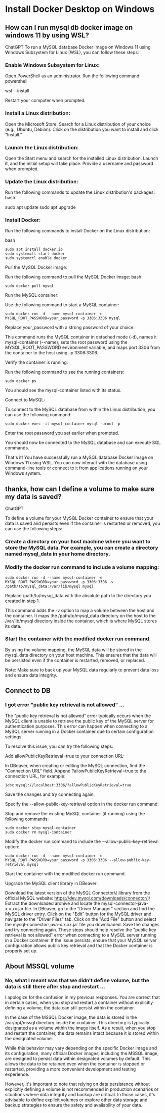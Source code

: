 # Install Docker Desktop on Windows

## How can I run mysql db docker image on windows 11 by using WSL?

ChatGPT
To run a MySQL database Docker image on Windows 11 using Windows Subsystem for Linux (WSL), you can follow these steps:

### Enable Windows Subsystem for Linux:

Open PowerShell as an administrator.
Run the following command:
powershell

wsl --install

Restart your computer when prompted.

### Install a Linux distribution:

Open the Microsoft Store.
Search for a Linux distribution of your choice (e.g., Ubuntu, Debian).
Click on the distribution you want to install and click "Install."

### Launch the Linux distribution:

Open the Start menu and search for the installed Linux distribution.
Launch it, and the initial setup will take place.
Provide a username and password when prompted.

### Update the Linux distribution:

Run the following commands to update the Linux distribution's packages:
bash

sudo apt update
sudo apt upgrade

### Install Docker:

Run the following commands to install Docker on the Linux distribution:

bash

```
sudo apt install docker.io
sudo systemctl start docker
sudo systemctl enable docker
```

Pull the MySQL Docker image:

Run the following command to pull the MySQL Docker image:
bash

```
sudo docker pull mysql
```

Run the MySQL container:

Use the following command to start a MySQL container:

```
sudo docker run -d --name mysql-container -e MYSQL_ROOT_PASSWORD=your_password -p 3306:3306 mysql
```

Replace your_password with a strong password of your choice.

This command runs the MySQL container in detached mode (-d), names it mysql-container (--name), sets the root password using the MYSQL_ROOT_PASSWORD environment variable, and maps port 3306 from the container to the host using -p 3306:3306.

Verify the container is running:

Run the following command to see the running containers:

```
sudo docker ps
```

You should see the mysql-container listed with its status.

Connect to MySQL:

To connect to the MySQL database from within the Linux distribution, you can use the following command:

```
sudo docker exec -it mysql-container mysql -uroot -p
```

Enter the root password you set earlier when prompted.

You should now be connected to the MySQL database and can execute SQL commands.

That's it! You have successfully run a MySQL database Docker image on Windows 11 using WSL. You can now interact with the database using command-line tools or connect to it from applications running on your Windows system.

## thanks, how can I define a volume to make sure my data is saved?

ChatGPT

To define a volume for your MySQL Docker container to ensure that your data is saved and persists even if the container is restarted or removed, you can use the following steps:

### Create a directory on your host machine where you want to store the MySQL data. For example, you can create a directory named mysql_data in your home directory.

### Modify the docker run command to include a volume mapping:

```
sudo docker run -d --name mysql-container -e MYSQL_ROOT_PASSWORD=your_password -p 3306:3306 -v /path/to/mysql_data:/var/lib/mysql mysql

```

Replace /path/to/mysql_data with the absolute path to the directory you created in step 1.

This command adds the -v option to map a volume between the host and the container. It maps the /path/to/mysql_data directory on the host to the /var/lib/mysql directory inside the container, which is where MySQL stores its data.

### Start the container with the modified docker run command.

By using the volume mapping, the MySQL data will be stored in the mysql_data directory on your host machine. This ensures that the data will be persisted even if the container is restarted, removed, or replaced.

Note: Make sure to back up your MySQL data regularly to prevent data loss and ensure data integrity.

## Connect to DB

### I got error "public key retrieval is not allowed" ...

The "public key retrieval is not allowed" error typically occurs when the MySQL client is unable to retrieve the public key of the MySQL server for authentication purposes. This error can happen when connecting to a MySQL server running in a Docker container due to certain configuration settings.

To resolve this issue, you can try the following steps:

Add allowPublicKeyRetrieval=true to your connection URL:

In DBeaver, when creating or editing the MySQL connection, find the "Connection URL" field.
Append ?allowPublicKeyRetrieval=true to the connection URL, for example:

```
jdbc:mysql://localhost:3306/?allowPublicKeyRetrieval=true
```

Save the changes and try connecting again.

Specify the --allow-public-key-retrieval option in the docker run command:

Stop and remove the existing MySQL container (if running) using the following commands:

```
sudo docker stop mysql-container
sudo docker rm mysql-container
```

Modify the docker run command to include the --allow-public-key-retrieval option:

```
sudo docker run -d --name mysql-container -e MYSQL_ROOT_PASSWORD=your_password -p 3306:3306 --allow-public-key-retrieval mysql
```

Start the container with the modified docker run command.

Upgrade the MySQL client library in DBeaver:

Download the latest version of the MySQL Connector/J library from the official MySQL website: https://dev.mysql.com/downloads/connector/j/
Extract the downloaded archive and locate the mysql-connector-java-x.x.xx.jar file.
In DBeaver, go to the "Driver Manager" section and find the MySQL driver entry.
Click on the "Edit" button for the MySQL driver and navigate to the "Driver Files" tab.
Click on the "Add File" button and select the mysql-connector-java-x.x.xx.jar file you downloaded.
Save the changes and try connecting again.
These steps should help resolve the "public key retrieval is not allowed" error when connecting to a MySQL server running in a Docker container. If the issue persists, ensure that your MySQL server configuration allows public key retrieval and that the Docker container is properly set up.

## About MSSQL volume

### No, what I meant was that we didn't define volume, but the data is still there after stop and restart ...

I apologize for the confusion in my previous responses. You are correct that in certain cases, when you stop and restart a container without explicitly defining a volume, the data can still persist within the container.

In the case of the MSSQL Docker image, the data is stored in the /var/opt/mssql directory inside the container. This directory is typically designated as a volume within the image itself. As a result, when you stop and restart the container, the data remains intact because it is stored within the designated volume.

While this behavior may vary depending on the specific Docker image and its configuration, many official Docker images, including the MSSQL image, are designed to persist data within designated volumes by default. This allows the data to be retained even when the container is stopped or restarted, providing a more convenient development and testing experience.

However, it's important to note that relying on data persistence without explicitly defining a volume is not recommended in production scenarios or situations where data integrity and backup are critical. In those cases, it's advisable to define explicit volumes or explore other data storage and backup strategies to ensure the safety and availability of your data.
